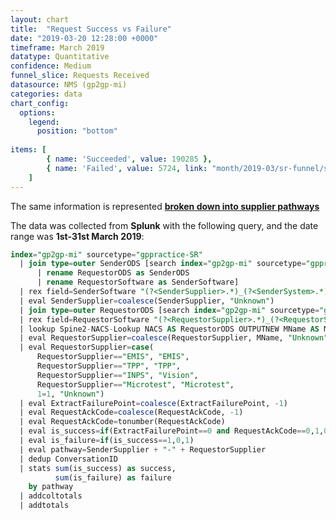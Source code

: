 ```yaml
---
layout: chart
title:  "Request Success vs Failure"
date: "2019-03-20 12:28:00 +0000"
timeframe: March 2019
datatype: Quantitative
confidence: Medium
funnel_slice: Requests Received
datasource: NMS (gp2gp-mi)
categories: data
chart_config: 
  options:
    legend:
      position: "bottom"
      
items: [ 
        { name: 'Succeeded', value: 190285 },
        { name: 'Failed', value: 5724, link: "month/2019-03/sr-funnel/success-vs-failure/failure-points/failure-points" }
    ]
---
```

The same information is represented **[broken down into supplier pathways](/prm-funnel/month/2019-03/sr-funnel/success-vs-failure/pathways/pathways.html)**

The data was collected from **Splunk** with the following query, and the date range was **1st-31st March 2019**:
```sql
index="gp2gp-mi" sourcetype="gppractice-SR"
  | join type=outer SenderODS [search index="gp2gp-mi" sourcetype="gppractice-HR" 
      | rename RequestorODS as SenderODS 
      | rename RequestorSoftware as SenderSoftware]
  | rex field=SenderSoftware "(?<SenderSupplier>.*)_(?<SenderSystem>.*)_(?<SenderVersion>.*)"
  | eval SenderSupplier=coalesce(SenderSupplier, "Unknown")
  | join type=outer RequestorODS [search index="gp2gp-mi" sourcetype="gppractice-HR"] 
  | rex field=RequestorSoftware "(?<RequestorSupplier>.*)_(?<RequestorSystem>.*)_(?<RequestorVersion>.*)"
  | lookup Spine2-NACS-Lookup NACS AS RequestorODS OUTPUTNEW MName AS MName
  | eval RequestorSupplier=coalesce(RequestorSupplier, MName, "Unknown")
  | eval RequestorSupplier=case(
      RequestorSupplier=="EMIS", "EMIS", 
      RequestorSupplier=="TPP", "TPP", 
      RequestorSupplier=="INPS", "Vision", 
      RequestorSupplier=="Microtest", "Microtest", 
      1=1, "Unknown")
  | eval ExtractFailurePoint=coalesce(ExtractFailurePoint, -1)
  | eval RequestAckCode=coalesce(RequestAckCode, -1)
  | eval RequestAckCode=tonumber(RequestAckCode) 
  | eval is_success=if(ExtractFailurePoint==0 and RequestAckCode==0,1,0)
  | eval is_failure=if(is_success==1,0,1)
  | eval pathway=SenderSupplier + "-" + RequestorSupplier
  | dedup ConversationID
  | stats sum(is_success) as success,
          sum(is_failure) as failure
    by pathway
  | addcoltotals
  | addtotals
```
